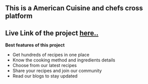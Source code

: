 ﻿## This is a American Cuisine and chefs cross platform
## Live Link of the project [here..](https://chopsticks-fe422.web.app/)

**Best features of this project**
- Get hundreds of recipes in one place
- Know the cooking method and ingredients details
- Choose from our latest recipes
- Share your recipes and join our community
- Read our blogs to stay updated
